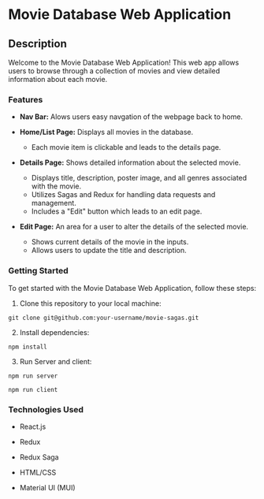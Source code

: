 # Movie Database Web Application

## Description

Welcome to the Movie Database Web Application! This web app allows users to browse through a collection of movies and view detailed information about each movie.

### Features

- **Nav Bar:** Alows users easy navgation of the webpage back to home.

- **Home/List Page:** Displays all movies in the database.
    - Each movie item is clickable and leads to the details page.

- **Details Page:** Shows detailed information about the selected movie.
    - Displays title, description, poster image, and all genres associated with the movie.
    - Utilizes Sagas and Redux for handling data requests and management.
    - Includes a "Edit" button which leads to an edit page.

- **Edit Page:** An area for a user to alter the details of the selected movie.
    - Shows current details of the movie in the inputs.
    - Allows users to update the title and description.

### Getting Started

To get started with the Movie Database Web Application, follow these steps:

1. Clone this repository to your local machine:
```
git clone git@github.com:your-username/movie-sagas.git
```
2. Install dependencies:
```
npm install
```
3. Run Server and client:
```
npm run server
```
```
npm run client
```

### Technologies Used

- React.js

- Redux

- Redux Saga

- HTML/CSS

- Material UI (MUI)


